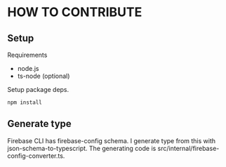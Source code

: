 # HOW TO CONTRIBUTE

## Setup

Requirements

- node.js
- ts-node (optional)

Setup package deps.

```
npm install
```

## Generate type

Firebase CLI has firebase-config schema.
I generate type from this with json-schema-to-typescript.
The generating code is src/internal/firebase-config-converter.ts.
